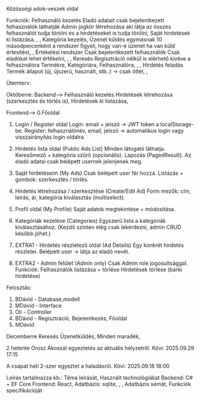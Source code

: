 Közösségi adok-veszek oldal

Funkciók:
Felhasználó kezelés
Eladó adatait csak bejelentkezett felhasználók láthatják
Admin jogkör létrehozása aki látja az összes felhasználót tudja törölni és a hirdetéseket is tudja törölni,
Saját hirdetések ki listázása,
,
,
Kategória kezelés,
Üzenet küldés egymásnak
10 másodpercenként a rendszer figyeli, hogy van-e üzenet ha van küld értesítést,
,
Értékelési rendszer
Csak bejelentkezett felhasználók
Csak eladókat lehet értékelni,
,
,
Keresés
Regisztráció nélkül is elérhető kivéve a felhasználóra
Termékre,
Kategóriára,
Felhasználóra,
,
,
Hirdetés feladás
Termék állapot (új, újszerű, használt, stb..) -> csak ötlet,
,

Ütemterv:

Októberre:
Backend-->
Felhasználó kezelés
Hirdetések létrehozása (szerkesztés és törlés is),
Hirdetések ki listázása,

Frontend-->
0.Főoldal

1. Login / Register oldal
Login: email + jelszó → JWT token a localStorage-be.
Register: felhasználónév, email, jelszó → automatikus login vagy visszairányítás login oldalra.

2. Hirdetés lista oldal (Public Ads List)
Minden látogató láthatja.
Keresőmező + kategória szűrő (opcionális).
Lapozás (PagedResult).
Az eladó adatai csak belépett usernek jelenjenek meg.

3. Saját hirdetéseim (My Ads)
Csak belépett user fér hozzá.
Listázás + gombok: szerkesztés / törlés.

4. Hirdetés létrehozása / szerkesztése (Create/Edit Ad)
Form mezők: cím, leírás, ár, kategória kiválasztás (multiselect).

5. Profil oldal (My Profile)
Saját adatok megtekintése + módosítása.

6. Kategóriák kezelése (Categories)
Egyszerű lista a kategóriák kiválasztásához.
(Kezdő szinten elég csak lekérdezni, admin CRUD később jöhet.)

7. EXTRA1 -  Hirdetés részletező oldal (Ad Details)
Egy konkrét hirdetés részletei.
Belépett user → látja az eladó nevét.

8. EXTRA2 - Admin felület (Admin only)
Csak Admin role jogosultsággal.
Funkciók:
Felhasználók listázása + törlése
Hirdetések törlése (bárki hirdetése)

Felosztás:

1. BDávid - Database,modell
2. MDávid - Interface 
3. Oli - Controller
4. BDávid - Regisztráció, Bejelentkezés, Főoldal
5. MDávid


Decemberre
Keresés
Üzenetküldés,
Minden maradék,


2 hetente Orosz Ákossal egyeztetés az aktuális helyzetről.
Kövi: 2025.09.29 17:15

A csapat heti 2-szer egyeztet a haladásról.
Kövi: 2025.09.18 18:00

Leírás tartalmazza kb.:
Téma leírását,
Használt technológiákat
Backend: C# + EF Core
Frontend: React,
Adatbázis: sqlite,
,
,
Adatbázis sémát,
Funkciók specifikációját


